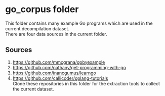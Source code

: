 # go_corpus folder
This folder contains many example Go programs which are used in the current decompilation dataset.  
There are four data sources in the current folder.
## Sources
1. https://github.com/mmcgrana/gobyexample
2. https://github.com/nathany/get-programming-with-go
3. https://github.com/inancgumus/learngo
4. https://github.com/callicoder/golang-tutorials  
Clone these repositories in this folder for the extraction tools to collect the current dataset.

